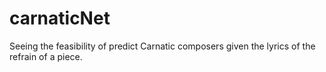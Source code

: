 # carnaticNet
Seeing the feasibility of predict Carnatic composers given the lyrics of the refrain of a piece.
